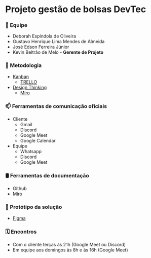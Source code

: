 # Projeto gestão de bolsas DevTec

### 🚀 Equipe 
- Deborah Espíndola de Oliveira 
- Gustavo Henrique Lima Mendes de Almeida
- José Edson Ferreira Júnior
- Kevin Beltrão de Melo - **Gerente de Projeto**

### 🧮 Metodologia 
- [Kanban](https://pt.wikipedia.org/wiki/Kanban)
  - [TRELLO](https://trello.com/b/hSy9MmBB/atividades)
- [Design Thinking](https://posdigital.pucpr.br/blog/etapas-do-design-thinking)
  - [Miro](https://miro.com/app/board/uXjVOM2VkWc=/?invite_link_id=88188134812) 

### 📫 Ferramentas de comunicação oficiais 
- Cliente
  - Gmail
  - Discord
  - Google Meet
  - Google Calendar
- Equipe
  - Whatsapp
  - Discord
  - Google Meet

### 🛢️ Ferramentas de documentação
- Github
- Miro

### 🧩 Protótipo da solução
- [Figma](https://www.figma.com/file/ZkKMhyiLVV8i1FOReVn8u1/Gest%C3%A3o-de-Bolsas-Dev-Tech?node-id=0%3A1)

### 🗓️ Encontros
- Com o cliente terças às 21h (Google Meet ou Discord)
- Em equipe aos domingos às 8h e às 16h (Google Meet)
